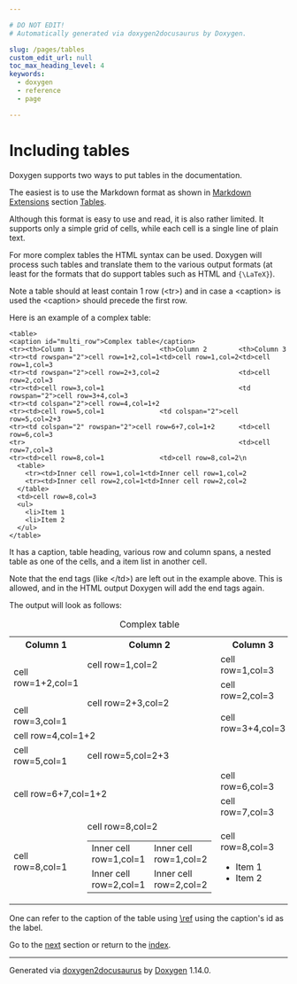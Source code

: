 ```yaml
---

# DO NOT EDIT!
# Automatically generated via doxygen2docusaurus by Doxygen.

slug: /pages/tables
custom_edit_url: null
toc_max_heading_level: 4
keywords:
  - doxygen
  - reference
  - page

---
```


<div class="doxyPage">

# Including tables




<p>Doxygen supports two ways to put tables in the documentation.</p>


<p>The easiest is to use the Markdown format as shown in <a href="/web-doxygen/docs/pages/markdown/#markdown_extra">Markdown Extensions</a> section <a href="/web-doxygen/docs/pages/markdown/#md_tables">Tables</a>.</p>


<p>Although this format is easy to use and read, it is also rather limited. It supports only a simple grid of cells, while each cell is a single line of plain text.</p>


<p>For more complex tables the HTML syntax can be used. Doxygen will process such tables and translate them to the various output formats (at least for the formats that do support tables such as HTML and <code>{\LaTeX}</code>).</p>


<p>Note a table should at least contain 1 row (<span class="doxyComputerOutput">&lt;tr&gt;</span>) and in case a <span class="doxyComputerOutput">&lt;caption&gt;</span> is used the <span class="doxyComputerOutput">&lt;caption&gt;</span> should precede the first row.</p>


<p>Here is an example of a complex table:</p>



<pre><code>&lt;table&gt;
&lt;caption id="multi_row"&gt;Complex table&lt;/caption&gt;
&lt;tr&gt;&lt;th&gt;Column 1                      &lt;th&gt;Column 2        &lt;th&gt;Column 3
&lt;tr&gt;&lt;td rowspan="2"&gt;cell row=1+2,col=1&lt;td&gt;cell row=1,col=2&lt;td&gt;cell row=1,col=3
&lt;tr&gt;&lt;td rowspan="2"&gt;cell row=2+3,col=2                    &lt;td&gt;cell row=2,col=3
&lt;tr&gt;&lt;td&gt;cell row=3,col=1                                  &lt;td rowspan="2"&gt;cell row=3+4,col=3
&lt;tr&gt;&lt;td colspan="2"&gt;cell row=4,col=1+2
&lt;tr&gt;&lt;td&gt;cell row=5,col=1              &lt;td colspan="2"&gt;cell row=5,col=2+3
&lt;tr&gt;&lt;td colspan="2" rowspan="2"&gt;cell row=6+7,col=1+2      &lt;td&gt;cell row=6,col=3
&lt;tr&gt;                                                      &lt;td&gt;cell row=7,col=3
&lt;tr&gt;&lt;td&gt;cell row=8,col=1              &lt;td&gt;cell row=8,col=2\n
  &lt;table&gt;
    &lt;tr&gt;&lt;td&gt;Inner cell row=1,col=1&lt;td&gt;Inner cell row=1,col=2
    &lt;tr&gt;&lt;td&gt;Inner cell row=2,col=1&lt;td&gt;Inner cell row=2,col=2
  &lt;/table&gt;
  &lt;td&gt;cell row=8,col=3
  &lt;ul&gt;
    &lt;li&gt;Item 1
    &lt;li&gt;Item 2
  &lt;/ul&gt;
&lt;/table&gt;
</code></pre>


<p>It has a caption, table heading, various row and column spans, a nested table as one of the cells, and a item list in another cell.</p>


<p>Note that the end tags (like <span class="doxyComputerOutput">&lt;/td&gt;</span>) are left out in the example above. This is allowed, and in the HTML output Doxygen will add the end tags again.</p>


<p>The output will look as follows:</p>


<table class="doxyTable">
<caption id="tables_1multi_row">Complex table</caption>
<tr>
<th>Column 1</th>
<th>Column 2</th>
<th>Column 3</th>
</tr>
<tr>
<td rowspan="2">cell row=1+2,col=1</td>
<td>cell row=1,col=2</td>
<td>cell row=1,col=3</td>
</tr>
<tr>
<td rowspan="2">cell row=2+3,col=2</td>
<td>cell row=2,col=3</td>
</tr>
<tr>
<td>cell row=3,col=1</td>
<td rowspan="2">cell row=3+4,col=3</td>
</tr>
<tr>
<td colspan="2">cell row=4,col=1+2</td>
</tr>
<tr>
<td>cell row=5,col=1</td>
<td colspan="2">cell row=5,col=2+3</td>
</tr>
<tr>
<td colspan="2" rowspan="2">cell row=6+7,col=1+2</td>
<td>cell row=6,col=3</td>
</tr>
<tr>
<td>cell row=7,col=3</td>
</tr>
<tr>
<td>cell row=8,col=1</td>
<td>cell row=8,col=2
<br/>

<table class="doxyTable">
<tr>
<td>Inner cell row=1,col=1</td>
<td>Inner cell row=1,col=2</td>
</tr>
<tr>
<td>Inner cell row=2,col=1</td>
<td>Inner cell row=2,col=2</td>
</tr>
</table></td>
<td>cell row=8,col=3

<ul class="doxyList ">
<li>Item 1</li>
<li>Item 2</li>
</ul></td>
</tr>
</table>

<p>One can refer to the caption of the table using <a href="/web-doxygen/docs/pages/commands/#cmdref">\ref</a> using the caption's id as the label.</p>

 
Go to the <a href="/docs/pages/diagrams/">next</a> section or return to the
 <a href="/docs/">index</a>.


<hr/>

<p class="doxyGeneratedBy">Generated via <a href="https://github.com/xpack/doxygen2docusaurus">doxygen2docusaurus</a> by <a href="https://www.doxygen.nl">Doxygen</a> 1.14.0.</p>

</div>
